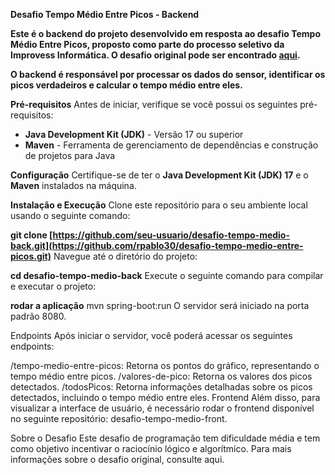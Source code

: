**Desafio Tempo Médio Entre Picos - Backend**

**Este é o backend do projeto desenvolvido em resposta ao desafio Tempo Médio Entre Picos, proposto como parte do processo seletivo da Improvess Informática. O desafio original pode ser encontrado [aqui](link_do_desafio_original).**

**O backend é responsável por processar os dados do sensor, identificar os picos verdadeiros e calcular o tempo médio entre eles.**

**Pré-requisitos**
Antes de iniciar, verifique se você possui os seguintes pré-requisitos:

- **Java Development Kit (JDK)** - Versão 17 ou superior
- **Maven** - Ferramenta de gerenciamento de dependências e construção de projetos para Java

**Configuração**
Certifique-se de ter o **Java Development Kit (JDK) 17** e o **Maven** instalados na máquina.

**Instalação e Execução**
Clone este repositório para o seu ambiente local usando o seguinte comando:

**git clone [https://github.com/seu-usuario/desafio-tempo-medio-back.git](https://github.com/rpablo30/desafio-tempo-medio-entre-picos.git)**
Navegue até o diretório do projeto:

**cd desafio-tempo-medio-back**
Execute o seguinte comando para compilar e executar o projeto:

**rodar a aplicação**
mvn spring-boot:run
O servidor será iniciado na porta padrão 8080.

Endpoints
Após iniciar o servidor, você poderá acessar os seguintes endpoints:

/tempo-medio-entre-picos: Retorna os pontos do gráfico, representando o tempo médio entre picos.
/valores-de-pico: Retorna os valores dos picos detectados.
/todosPicos: Retorna informações detalhadas sobre os picos detectados, incluindo o tempo médio entre eles.
Frontend
Além disso, para visualizar a interface de usuário, é necessário rodar o frontend disponível no seguinte repositório: desafio-tempo-medio-front.

Sobre o Desafio
Este desafio de programação tem dificuldade média e tem como objetivo incentivar o raciocínio lógico e algorítmico. Para mais informações sobre o desafio original, consulte aqui.
